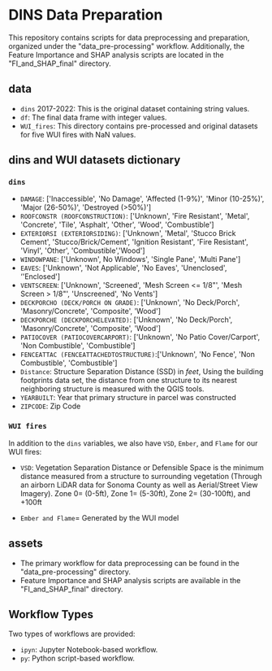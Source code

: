 # DINS Data Preparation

This repository contains scripts for data preprocessing and preparation, organized under the "data_pre-processing" workflow. Additionally, the Feature Importance and SHAP analysis scripts are located in the "FI_and_SHAP_final" directory.

## data

* `dins` 2017-2022: This is the original dataset containing string values.
* `df`: The final data frame with integer values.
* `WUI_fires`: This directory contains pre-processed and original datasets for five WUI fires with NaN values. 

## dins and WUI datasets dictionary 
### `dins`
* `DAMAGE`: ['Inaccessible', 'No Damage', 'Affected (1-9%)', 'Minor (10-25%)', 'Major (26-50%)', 'Destroyed (>50%)']
* `ROOFCONSTR (ROOFCONSTRUCTION)`: ['Unknown', 'Fire Resistant', 'Metal', 'Concrete', 'Tile', 'Asphalt', 'Other', 'Wood', 'Combustible']
* `EXTERIORSI (EXTERIORSIDING)`: ['Unknown', 'Metal', 'Stucco Brick Cement', 'Stucco/Brick/Cement', 'Ignition Resistant', 'Fire Resistant', 'Vinyl', 'Other', 'Combustible','Wood']
* `WINDOWPANE`: ['Unknown', No Windows', 'Single Pane', 'Multi Pane']
* `EAVES`: ['Unknown', 'Not Applicable', 'No Eaves', 'Unenclosed', ‘'Enclosed']
* `VENTSCREEN`: ['Unknown', 'Screened', 'Mesh Screen <= 1/8"', 'Mesh Screen > 1/8"', 'Unscreened', 'No Vents']
* `DECKPORCHO (DECK/PORCH ON GRADE)`: ['Unknown', 'No Deck/Porch', 'Masonry/Concrete', 'Composite', 'Wood']
* `DECKPORCHE (DECKPORCHELEVATED)`: ['Unknown', 'No Deck/Porch', 'Masonry/Concrete', 'Composite', 'Wood']
* `PATIOCOVER (PATIOCOVERCARPORT)`: ['Unknown', 'No Patio Cover/Carport', 'Non Combustible', 'Combustible']
* `FENCEATTAC (FENCEATTACHEDTOSTRUCTURE)`:['Unknown', 'No Fence', 'Non Combustible', 'Combustible']
* `Distance`: Structure Separation Distance (SSD) in *feet*, Using the building footprints data set, the distance from one structure to its nearest neighboring structure is measured with the QGIS tools.
* `YEARBUILT`: Year that primary structure in parcel was constructed
* `ZIPCODE`: Zip Code

### `WUI fires`
In addition to the `dins` variables, we also have `VSD`, `Ember`, and `Flame` for our WUI fires:
* `VSD`: Vegetation Separation Distance or Defensible Space is the minimum distance measured from a structure to surrounding vegetation (Through an airborn LiDAR data for Sonoma County as well as Aerial/Street View Imagery). Zone 0= (0-5ft), Zone 1= (5-30ft), Zone 2= (30-100ft), and +100ft 

* `Ember and Flame`= Generated by the WUI model

## assets

* The primary workflow for data preprocessing can be found in the "data_pre-processing" directory.
* Feature Importance and SHAP analysis scripts are available in the "FI_and_SHAP_final" directory.

## Workflow Types

Two types of workflows are provided:

* `ipyn`: Jupyter Notebook-based workflow.
* `py`: Python script-based workflow.

